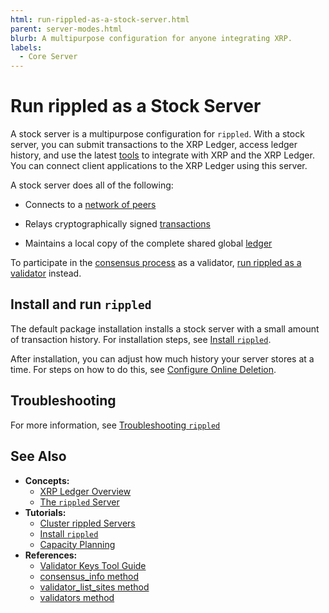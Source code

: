 ```yaml
---
html: run-rippled-as-a-stock-server.html
parent: server-modes.html
blurb: A multipurpose configuration for anyone integrating XRP.
labels:
  - Core Server
---
```

# Run rippled as a Stock Server

A stock server is a multipurpose configuration for `rippled`. With a stock server, you can submit transactions to the XRP Ledger, access ledger history, and use the latest [tools](../../../introduction/software-ecosystem.md) to integrate with XRP and the XRP Ledger. You can connect client applications to the XRP Ledger using this server.


A stock server does all of the following:

- Connects to a [network of peers](../../../concepts/networks-and-servers/peer-protocol.md)

- Relays cryptographically signed [transactions](../../../concepts/transactions/index.md)

- Maintains a local copy of the complete shared global [ledger](../../../concepts/ledgers/index.md)


To participate in the [consensus process](../../../concepts/consensus-protocol/index.md) as a validator, [run rippled as a validator](run-rippled-as-a-validator.md) instead.


## Install and run `rippled`

The default package installation installs a stock server with a small amount of transaction history. For installation steps, see [Install `rippled`](../../installation/index.md).

After installation, you can adjust how much history your server stores at a time. For steps on how to do this, see [Configure Online Deletion](../data-retention/configure-online-deletion.md).

## Troubleshooting

For more information, see [Troubleshooting `rippled`](../../troubleshooting/index.md)


## See Also

- **Concepts:**
    - [XRP Ledger Overview](/about/)
    - [The `rippled` Server](../../../concepts/networks-and-servers/index.md)
- **Tutorials:**
    - [Cluster rippled Servers](../peering/cluster-rippled-servers.md)
    - [Install `rippled`](../../installation/index.md)
    - [Capacity Planning](../../installation/capacity-planning.md)
- **References:**
    - [Validator Keys Tool Guide](https://github.com/ripple/validator-keys-tool/blob/master/doc/validator-keys-tool-guide.md)
    - [consensus_info method](../../../references/http-websocket-apis/admin-api-methods/status-and-debugging-methods/consensus_info.md)
    - [validator_list_sites method](../../../references/http-websocket-apis/admin-api-methods/status-and-debugging-methods/validator_list_sites.md)
    - [validators method](../../../references/http-websocket-apis/admin-api-methods/status-and-debugging-methods/validators.md)
